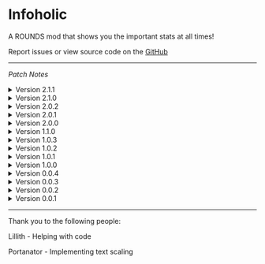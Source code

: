 # Infoholic

 A ROUNDS mod that shows you the important stats at all times!

 Report issues or view source code on the [GitHub](https://github.com/PikachuPenial/Infoholic)

 ---

<i>Patch Notes</i>

<details>
<summary>Version 2.1.1</summary>
<br>

Released on <i>9/30/2023</i>

Fixed the toggle keybind not functioning properly (again)

Adjusted text on settings

---
</details>

<details>
<summary>Version 2.1.0</summary>
<br>

Released on <i>9/24/2023</i>

Added support when playing in a match w/ bots (@AALUND13)

Optimized stat interface while in game/in settings

Removed custom logger 

---
</details>

<details>
<summary>Version 2.0.2</summary>
<br>

Released on <i>8/18/2023</i>

Fixed custom colors not applying when in-game

---
</details>

<details>
<summary>Version 2.0.1</summary>
<br>

Released on <i>8/18/2023</i>

Fixed the toggle keybind not functioning properly while in-game

Updated UnboundLib to the latest version

---
</details>

<details>
<summary>Version 2.0.0</summary>
<br>

Released on <i>8/18/2023</i>

New animated mod icon

Added coloring options in the mod settings (presets and color sliders)

Current toggle keybind is now displayed in mod settings

Added indicator when the keybind is being changed in mod settings

Added Bullet Speed and Projectile Speed stats to the simplistic mode setting

Adjusted mod settings for better readability

Removed brackets that surrounded stat values

Added unit indicators on specific stats (mainly values displayed in seconds)

Adjusted some stat names (Damage is now DMG, Block Cooldown is now Block CD, etc...)

Adjusted layout of the stats (damage is now closer to the top)

Improved text positioning on default settings

Improved performance across the board

Updated Steam URL on the credits menu

Mod settings can no longer be adjusted during gameplay

Removed Debug Mode toggle from mod settings

---
</details>

<details>
<summary>Version 1.1.0</summary>
<br>

Released on <i>7/28/2022</i>


Damage is now calculated correctly and takes damage multipliers into account

Removed jump count as a shown stat

Updated BepinEx

---
</details>

<details>
<summary>Version 1.0.3</summary>
<br>

Released on <i>5/6/2022</i>


Text now draws over game objects (things like parts of the map, or cards during the pick phase)

---
</details>

<details>
<summary>Version 1.0.2</summary>
<br>

Released on <i>4/29/2022</i>


Removed BETA text from the readme

---
</details>

<details>
<summary>Version 1.0.1</summary>
<br>

Released on <i>4/8/2022</i>


Removed BETA text around the menus

Increased the max values for offsets

---
</details>

<details>
<summary>Version 1.0.0</summary>
<br>

Released on <i>3/30/2022</i>


A simplicity toggle that is enabled by default, removes most of the stats, and looks much less intimidating

Added Jump Count, Player Size, and Additional Blocks

---
</details>

<details>
<summary>Version 0.0.4</summary>
<br>

Released on <i>3/24/2022</i>


Bug fixes regarding the settings preview

---
</details>

<details>
<summary>Version 0.0.3</summary>
<br>

Released on <i>3/23/2022</i>


Added a keybinding to disable the menu on the fly (O by default)

Centered the text better to the bottom left of the screen by default

Fixed bugs relating to the Settings Preview, shouldn't glitch out anymore

Fixed bugs with Disable during pick phase

---
</details>

<details>
<summary>Version 0.0.2</summary>
<br>

Released on <i>3/21/2022</i>


Three new stats added

Fixed bugs when entering sandbox, mod still does not work in sandbox though, just no more console flooding

---
</details>

<details>
<summary>Version 0.0.1</summary>
<br>

Released on <i>3/21/2022</i>


Initial Beta release

---
</details>

---

Thank you to the following people:

Lillith - Helping with code

Portanator - Implementing text scaling